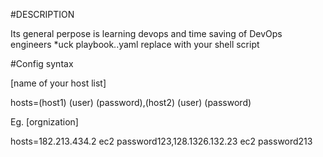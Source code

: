 #DESCRIPTION

Its general perpose is learning devops and time saving of DevOps engineers
*uck playbook..yaml replace with your shell script

#Config syntax

[name of your host list]

hosts=(host1) (user) (password),(host2) (user) (password)

Eg. 
[orgnization]

hosts=182.213.434.2 ec2 password123,128.1326.132.23 ec2 password213

